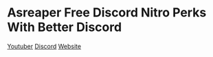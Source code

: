 # Asreaper Free Discord Nitro Perks With Better Discord
[Youtuber](https://youtube.com/asreaper)
[Discord](https://discord.org.in/maximusboys)
[Website](https://discord.org.in)

